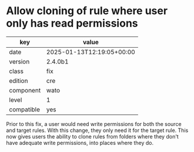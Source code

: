 [//]: # (werk v2)
# Allow cloning of rule where user only has read permissions

key        | value
---------- | ---
date       | 2025-01-13T12:19:05+00:00
version    | 2.4.0b1
class      | fix
edition    | cre
component  | wato
level      | 1
compatible | yes

Prior to this fix, a user would need write permissions for both the source and target rules. With
this change, they only need it for the target rule. This now gives users the ability to clone rules
from folders where they don't have adequate write permissions, into places where they do.
